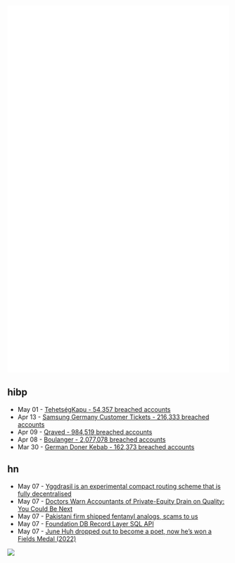 ![Metrics](https://raw.githubusercontent.com/phixion/phixion/master/metrics.svg)

## hibp

<!--
for https://github.com/phixion/phixion/blob/main/.github/workflows/feeds.yml
-->
<!--START_SECTION:haveibeenpwnd-->
- May 01 - [TehetségKapu - 54,357 breached accounts](https://haveibeenpwned.com/PwnedWebsites#TehetsegKapu)
- Apr 13 - [Samsung Germany Customer Tickets - 216,333 breached accounts](https://haveibeenpwned.com/PwnedWebsites#SamsungGermany)
- Apr 09 - [Qraved - 984,519 breached accounts](https://haveibeenpwned.com/PwnedWebsites#Qraved)
- Apr 08 - [Boulanger - 2,077,078 breached accounts](https://haveibeenpwned.com/PwnedWebsites#Boulanger)
- Mar 30 - [German Doner Kebab - 162,373 breached accounts](https://haveibeenpwned.com/PwnedWebsites#GermanDonerKebab)
<!--END_SECTION:haveibeenpwnd-->

## hn

<!--
for https://github.com/phixion/phixion/blob/main/.github/workflows/feeds.yml
-->
<!--START_SECTION:hn-->
- May 07 - [Yggdrasil is an experimental compact routing scheme that is fully decentralised](https://yggdrasil-network.github.io/about.html)
- May 07 - [Doctors Warn Accountants of Private-Equity Drain on Quality: You Could Be Next](https://www.wsj.com/articles/doctors-warn-accountants-of-private-equity-drain-on-quality-you-could-be-next-1be0f0fd)
- May 07 - [Pakistani firm shipped fentanyl analogs, scams to us](https://krebsonsecurity.com/2025/05/pakistani-firm-shipped-fentanyl-analogs-scams-to-us/)
- May 07 - [Foundation DB Record Layer SQL API](https://foundationdb.github.io/fdb-record-layer/SQL_Reference.html)
- May 07 - [June Huh dropped out to become a poet, now he’s won a Fields Medal (2022)](https://www.quantamagazine.org/june-huh-high-school-dropout-wins-the-fields-medal-20220705/)
<!--END_SECTION:hn-->

<!--
for https://yhype.me
-->
![](https://hit.yhype.me/github/profile?user_id=13013670)

